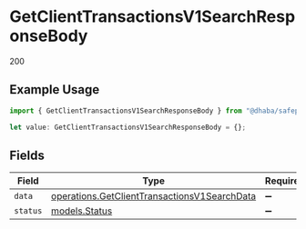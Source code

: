 # GetClientTransactionsV1SearchResponseBody

200

## Example Usage

```typescript
import { GetClientTransactionsV1SearchResponseBody } from "@dhaba/safepay-ts/models/operations";

let value: GetClientTransactionsV1SearchResponseBody = {};
```

## Fields

| Field                                                                                                        | Type                                                                                                         | Required                                                                                                     | Description                                                                                                  |
| ------------------------------------------------------------------------------------------------------------ | ------------------------------------------------------------------------------------------------------------ | ------------------------------------------------------------------------------------------------------------ | ------------------------------------------------------------------------------------------------------------ |
| `data`                                                                                                       | [operations.GetClientTransactionsV1SearchData](../../models/operations/getclienttransactionsv1searchdata.md) | :heavy_minus_sign:                                                                                           | N/A                                                                                                          |
| `status`                                                                                                     | [models.Status](../../models/status.md)                                                                      | :heavy_minus_sign:                                                                                           | N/A                                                                                                          |